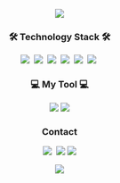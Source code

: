 <p align="center">
<img src="https://capsule-render.vercel.app/api?type=waving&color=auto&height=300&section=header&text=cord0318&fontSize=80" />
</p>

<h3 align="center">🛠 Technology Stack 🛠</h3>
<p align="center">
  <img src="https://img.shields.io/badge/Python-3766AB?style=flat-square&logo=Python&logoColor=white"/></a>&nbsp 
  <img src="https://img.shields.io/badge/Java-007396?style=flat-square&logo=Java&logoColor=white"/></a>&nbsp 
  <img src="https://img.shields.io/badge/C-A8B9CC?style=flat-square&logo=C&logoColor=white"/></a>&nbsp 
  <img src="https://img.shields.io/badge/Javascript-ffb13b?style=flat-square&logo=javascript&logoColor=white"/></a>&nbsp 
  <img src="https://img.shields.io/badge/css-1572B6?style=flat-square&logo=css3&logoColor=white"/></a>&nbsp
  <img src="https://img.shields.io/badge/Mysql-E6B91E?style=flat-square&logo=MySql&logoColor=white"/></a>&nbsp
</p>

<h3 align="center">💻 My Tool 💻</h3>
<p align="center">
  <img src="https://img.shields.io/badge/VSC-007ACC?style=flat-square&logo=Git&logoColor=white"/></a>
  <img src="https://img.shields.io/badge/Git-F1502F?style=flat-square&logo=Git&logoColor=white"/></a>
</p>


<h3 align="center"> Contact </h3>
<p align="center">
<img src="https://img.shields.io/badge/-cord0318@gmail.com-EA4335?style=flat-square&logo=gmail&logoColor=white&link=mailto:cord0318@gmail.com"/>&nbsp
<img src="https://img.shields.io/badge/-정지효%236521-4e5d94?style=flat-square&logo=discord&logoColor=white"/>
<a href="https://twitter.com/jihyo0318" target="_blank"><img src="https://img.shields.io/badge/jihyo0318-1DA1F2?style=flat-square&logo=Twitter&logoColor=white"/></a>
</p>

<p align="center">
<img src="https://github-readme-stats.vercel.app/api?username=cord0318&show_icon=true&theme=github_dark">
</p>
